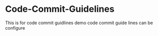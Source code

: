 # Code-Commit-Guidelines
This is for code commit guidlines demo
code commit guide lines can be configure
